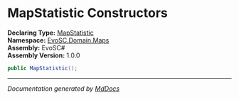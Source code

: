 ﻿<!--  
  <auto-generated>   
    The contents of this file were generated by a tool.  
    Changes to this file may be list if the file is regenerated  
  </auto-generated>   
-->

# MapStatistic Constructors

**Declaring Type:** [MapStatistic](../index.md)  
**Namespace:** [EvoSC.Domain.Maps](../../index.md)  
**Assembly:** EvoSC\#  
**Assembly Version:** 1.0.0

```csharp
public MapStatistic();
```
___

*Documentation generated by [MdDocs](https://github.com/ap0llo/mddocs)*

